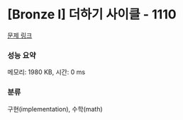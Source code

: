 # [Bronze I] 더하기 사이클 - 1110 

[문제 링크](https://www.acmicpc.net/problem/1110) 

### 성능 요약

메모리: 1980 KB, 시간: 0 ms

### 분류

구현(implementation), 수학(math)

